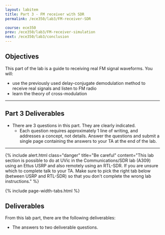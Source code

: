 ```yaml
---
layout: labitem
title: Part 3 - FM receiver with SDR
permalink: /ece350/lab3/FM-receiver-SDR

course: ece350
prev: /ece350/lab3/FM-receiver-simulation
next: /ece350/lab3/conclusion
---
```


## Objectives

This part of the lab is a guide to receiving real FM signal waveforms. You will:

- use the previously used delay-conjugate demodulation method to receive real signals and listen to FM radio
- learn the theory of cross-modulation

---

## Part 3 Deliverables

- There are 3 questions in this part. They are clearly indicated.
  - Each question requires approximately 1 line of writing, and addresses a concept, not details. Answer the questions and submit a single page containing the answers to your TA at the end of the lab.

---

{% include alert.html class="danger" title="Be careful" content="This lab section is possible to do at UVic in the Communications/SDR lab (A309) using an Ettus USRP and also remotely using an RTL-SDR. If you are unsure which to complete talk to your TA. Make sure to pick the right tab below (between USRP and RTL-SDR) so that you don't complete the wrong lab instructions." %}

{% include page-width-tabs.html %}

## Deliverables

From this lab part, there are the following deliverables:

- The answers to two deliverable questions.

